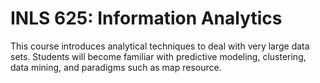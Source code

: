 # INLS 625: Information Analytics

This course introduces analytical techniques to deal with very large data sets. Students will become familiar with predictive modeling, clustering, data mining, and paradigms such as map resource.